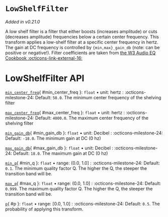 # `LowShelfFilter`

_Added in v0.21.0_

A low shelf filter is a filter that either boosts (increases amplitude) or cuts
(decreases amplitude) frequencies below a certain center frequency. This transform
applies a low-shelf filter at a specific center frequency in hertz.
The gain at DC frequency is controlled by `{min,max}_gain_db` (note: can be positive or negative!).
Filter coefficients are taken from [the W3 Audio EQ Cookbook :octicons-link-external-16:](https://www.w3.org/TR/audio-eq-cookbook/)

# LowShelfFilter API

[`min_center_freq`](#min_center_freq){ #min_center_freq }: `float` • unit: hertz
:   :octicons-milestone-24: Default: `50.0`. The minimum center frequency of the shelving filter

[`max_center_freq`](#max_center_freq){ #max_center_freq }: `float` • unit: hertz
:   :octicons-milestone-24: Default: `4000.0`. The maximum center frequency of the shelving filter

[`min_gain_db`](#min_gain_db){ #min_gain_db }: `float` • unit: Decibel
:   :octicons-milestone-24: Default: `-18.0`. The minimum gain at DC (0 hz)

[`max_gain_db`](#max_gain_db){ #max_gain_db }: `float` • unit: Decibel
:   :octicons-milestone-24: Default: `18.0`. The maximum gain at DC (0 hz)

[`min_q`](#min_q){ #min_q }: `float` • range: (0.0, 1.0]
:   :octicons-milestone-24: Default: `0.1`. The minimum quality factor Q. The higher
    the Q, the steeper the transition band will be.

[`max_q`](#max_q){ #max_q }: `float` • range: (0.0, 1.0]
:   :octicons-milestone-24: Default: `0.999`. The maximum quality factor Q. The higher
    the Q, the steeper the transition band will be.

[`p`](#p){ #p }: `float` • range: [0.0, 1.0]
:   :octicons-milestone-24: Default: `0.5`. The probability of applying this transform.

